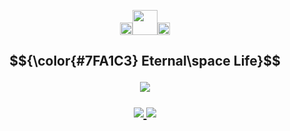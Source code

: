  <p align="center">
<img height="20" src="https://64.media.tumblr.com/442a6090687d2227a57cf146053c5710/efd3f63b34629403-e8/s2048x3072/d83099c1888fcd7653dae24346a81b9d2d74d1b8.pnj"><img height="40" src="https://64.media.tumblr.com/9f8afdbdc41787fe254a77823d73baaf/3ff93314ac768d70-2d/s2048x3072/1ef80858e32d6165ceee98d73933efd04950a4c0.pnj"><img height="20" src="https://64.media.tumblr.com/442a6090687d2227a57cf146053c5710/efd3f63b34629403-e8/s2048x3072/d83099c1888fcd7653dae24346a81b9d2d74d1b8.pnj">
  <h2 align="center">
  $${\color{#7FA1C3} Eternal\space Life}$$
<p align="center">
<img src="https://i.pinimg.com/originals/19/39/41/19394175ada0a4690cc5f1b189337f17.gif"> 
<div align="center">

 <a href="https://rentry.co/yorukaminn/"><img src="https://64.media.tumblr.com/44ba5bcbf50f0ccee869203d14dcb01e/1f70b52391bf3126-57/s75x75_c1/395aba63c700eb5ae05d7fe11cdf0256af58b84a.gifv"> 
 <a href="https://open.spotify.com/playlist/3Dj57afeCbI5Z2FUNxQFj8"><img src="https://64.media.tumblr.com/3ceec79a39a27cfd002970070c26ea74/1f70b52391bf3126-3c/s75x75_c1/cd703b745ea80a75952303bbab151c6d5c748224.gifv">
